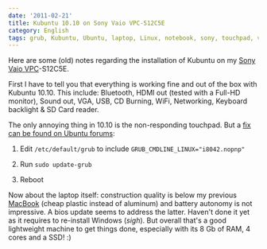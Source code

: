 ```yaml
---
date: '2011-02-21'
title: Kubuntu 10.10 on Sony Vaio VPC-S12C5E
category: English
tags: grub, Kubuntu, Ubuntu, laptop, Linux, notebook, sony, touchpad, vaio
---
```


Here are some (old) notes regarding the installation of Kubuntu on my [Sony Vaio VPC](https://amzn.com/B004J1G57I/?tag=kevideld-20)-S12C5E.

First I have to tell you that everything is working fine and out of the box with Kubuntu 10.10. This include: Bluetooth, HDMI out (tested with a Full-HD monitor), Sound out, VGA, USB, CD Burning, WiFi, Networking, Keyboard backlight & SD Card reader.

The only annoying thing in 10.10 is the non-responding touchpad. But a [fix can be found on Ubuntu forums](https://ubuntuforums.org/showpost.php?p=9806445&postcount=9):

1. Edit `/etc/default/grub` to include `GRUB_CMDLINE_LINUX="i8042.nopnp"`

1. Run `sudo update-grub`

1. Reboot

Now about the laptop itself: construction quality is below my previous [MacBook](https://amzn.com/B002QQ8H8I/?tag=kevideld-20) (cheap plastic instead of aluminum) and battery autonomy is not impressive. A bios update seems to address the latter. Haven't done it yet as it requires to re-install Windows (*sigh*). But overall that's a good lightweight machine to get things done, especially with its 8 Gb of RAM, 4 cores and a SSD! :)
